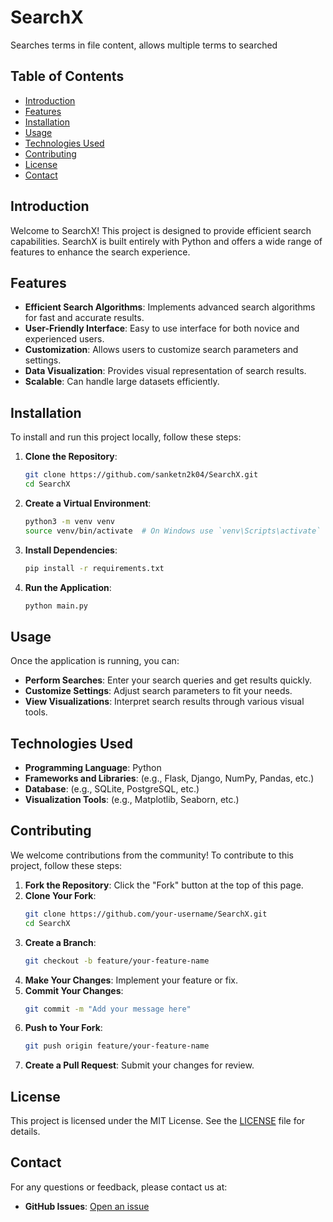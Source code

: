 # SearchX
Searches terms in file content, allows multiple terms to searched


## Table of Contents
- [Introduction](#introduction)
- [Features](#features)
- [Installation](#installation)
- [Usage](#usage)
- [Technologies Used](#technologies-used)
- [Contributing](#contributing)
- [License](#license)
- [Contact](#contact)

## Introduction
Welcome to SearchX! This project is designed to provide efficient search capabilities. SearchX is built entirely with Python and offers a wide range of features to enhance the search experience.

## Features
- **Efficient Search Algorithms**: Implements advanced search algorithms for fast and accurate results.
- **User-Friendly Interface**: Easy to use interface for both novice and experienced users.
- **Customization**: Allows users to customize search parameters and settings.
- **Data Visualization**: Provides visual representation of search results.
- **Scalable**: Can handle large datasets efficiently.

## Installation
To install and run this project locally, follow these steps:

1. **Clone the Repository**:
    ```bash
    git clone https://github.com/sanketn2k04/SearchX.git
    cd SearchX
    ```

2. **Create a Virtual Environment**:
    ```bash
    python3 -m venv venv
    source venv/bin/activate  # On Windows use `venv\Scripts\activate`
    ```

3. **Install Dependencies**:
    ```bash
    pip install -r requirements.txt
    ```

4. **Run the Application**:
    ```bash
    python main.py
    ```

## Usage
Once the application is running, you can:
- **Perform Searches**: Enter your search queries and get results quickly.
- **Customize Settings**: Adjust search parameters to fit your needs.
- **View Visualizations**: Interpret search results through various visual tools.

## Technologies Used
- **Programming Language**: Python
- **Frameworks and Libraries**: (e.g., Flask, Django, NumPy, Pandas, etc.)
- **Database**: (e.g., SQLite, PostgreSQL, etc.)
- **Visualization Tools**: (e.g., Matplotlib, Seaborn, etc.)

## Contributing
We welcome contributions from the community! To contribute to this project, follow these steps:

1. **Fork the Repository**: Click the "Fork" button at the top of this page.
2. **Clone Your Fork**:
    ```bash
    git clone https://github.com/your-username/SearchX.git
    cd SearchX
    ```
3. **Create a Branch**:
    ```bash
    git checkout -b feature/your-feature-name
    ```
4. **Make Your Changes**: Implement your feature or fix.
5. **Commit Your Changes**:
    ```bash
    git commit -m "Add your message here"
    ```
6. **Push to Your Fork**:
    ```bash
    git push origin feature/your-feature-name
    ```
7. **Create a Pull Request**: Submit your changes for review.

## License
This project is licensed under the MIT License. See the [LICENSE](LICENSE) file for details.

## Contact
For any questions or feedback, please contact us at:
- **GitHub Issues**: [Open an issue](https://github.com/sanketn2k04/SearchX/issues)
